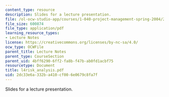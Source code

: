 ```yaml
---
content_type: resource
description: Slides for a lecture presentation.
file: /ol-ocw-studio-app/courses/1-040-project-management-spring-2004/2dc33e6a332ba410cf006e0679c8fa7f_l4risk_analysis.pdf
file_size: 600874
file_type: application/pdf
learning_resource_types:
- Lecture Notes
license: https://creativecommons.org/licenses/by-nc-sa/4.0/
ocw_type: OCWFile
parent_title: Lecture Notes
parent_type: CourseSection
parent_uid: 4bff6290-6ff2-fa8b-f47b-ab0fd1acbf75
resourcetype: Document
title: l4risk_analysis.pdf
uid: 2dc33e6a-332b-a410-cf00-6e0679c8fa7f
---
```

Slides for a lecture presentation.